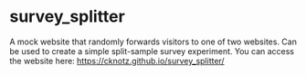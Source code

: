 # survey_splitter
A mock website that randomly forwards visitors to one of two websites. Can be used to create a simple split-sample survey experiment. You can access the website here: https://cknotz.github.io/survey_splitter/
